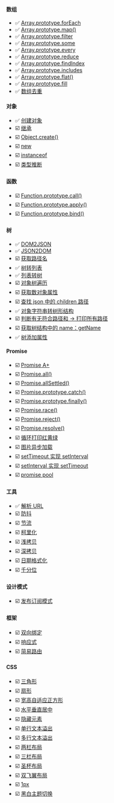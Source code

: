 #### 数组
- ✅ [Array.prototype.forEach](./Array/forEach.ts)
- ✅ [Array.prototype.map()](./Array/map.ts)
- ✅ [Array.prototype.filter](./Array/filter.ts)
- ✅ [Array.prototype.some](./Array/some.ts)
- ✅ [Array.prototype.every](./Array/every.ts)
- ✅ [Array.prototype.reduce](./Array/reduce.ts)
- ✅ [Array.prototype.findIndex](./Array/findIndex.ts)
- ✅ [Array.prototype.includes](./Array/includes.ts)
- ✅ [Array.prototype.flat()](./Array/flat.ts)
- ✅ [Array.prototype.fill](./Array/fill.ts)
- ✅ [数组去重](./Array/union.ts)

#### 对象
- ✅ [创建对象](./Object/createObj.ts)
- ☑️ [继承](./Object/inherit.ts)
- ☑️ [Object.create()]()
- ☑️ [new]()
- ☑️ [instanceof]()
- ☑️ [类型推断]()

#### 函数
- ☑️ [Function.prototype.call()]()
- ☑️ [Function.prototype.apply()]()
- ☑️ [Function.prototype.bind()]()

#### 树
- ✅ [DOM2JSON](./Tree/dom2json.html)
- ✅ [JSON2DOM](./Tree/json2dom.html)
- ☑️ [获取路径名]()
- ✅ [树转列表](./Tree/tree2list.ts)
- ✅ [列表转树](./Tree/list2tree.ts)
- ☑️ [对象树遍历]()
- ☑️ [获取数对象属性]()
- ☑️ [查找 json 中的 children 路径]()
- ✅ [对象字符串转树形结构](./Tree/obj2Tree.ts)
- ☑️ [判断有无符合路径和 -> 打印所有路径]()
- ☑️ [获取树结构中的 name：getName]()
- ✅ [树添加属性](./Tree/addProp.ts)

#### Promise
- ☑️ [Promise A+]()
- ☑️ [Promise.all()]()
- ☑️ [Promise.allSettled()]()
- ☑️ [Promise.prototype.catch()]()
- ☑️ [Promise.prototype.finally()]()
- ☑️ [Promise.race()]()
- ☑️ [Promise.reject()]()
- ☑️ [Promise.resolve()]()
- ☑️ [循环打印红黄绿]()
- ☑️ [图片异步加载]()
- ☑️ [setTimeout 实现 setInterval]()
- ☑️ [setInterval 实现 setTimeout]()
- ☑️ [promise pool]()

#### 工具
- ✅ [解析 URL](./String/parseUrl.js)
- ☑️ [防抖]()
- ☑️ [节流]()
- ☑️ [柯里化]()
- ☑️ [浅拷贝]()
- ☑️ [深拷贝]()
- ☑️ [日期格式化]()
- ☑️ [千分位]()

#### 设计模式
- ☑️ [发布订阅模式]()

#### 框架
- ☑️ [双向绑定]()
- ☑️ [响应式]()
- ☑️ [简易路由]()

#### CSS
- ☑️ [三角形]()
- ☑️ [扇形]()
- ☑️ [宽高自适应正方形]()
- ☑️ [水平垂直居中]()
- ☑️ [隐藏元素]()
- ☑️ [单行文本溢出]()
- ☑️ [多行文本溢出]()
- ☑️ [两栏布局]()
- ☑️ [三栏布局]()
- ☑️ [圣杯布局]()
- ☑️ [双飞翼布局]()
- ☑️ [1px]()
- ☑️ [黑白主题切换]()
